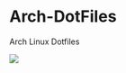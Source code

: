 # Arch-DotFiles
Arch Linux Dotfiles

![](https://github.com/JustZS/Arch-DotFiles/edit/main/screenshot.png?raw=true)
